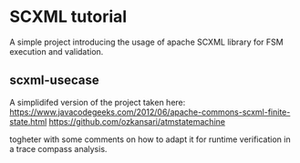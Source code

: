 # SCXML tutorial

A simple project introducing the usage of apache SCXML library for FSM execution and validation.

## scxml-usecase

A simplidifed version of the project taken here:
https://www.javacodegeeks.com/2012/06/apache-commons-scxml-finite-state.html
https://github.com/ozkansari/atmstatemachine

togheter with some comments on how to adapt it for runtime verification in a trace compass analysis.
